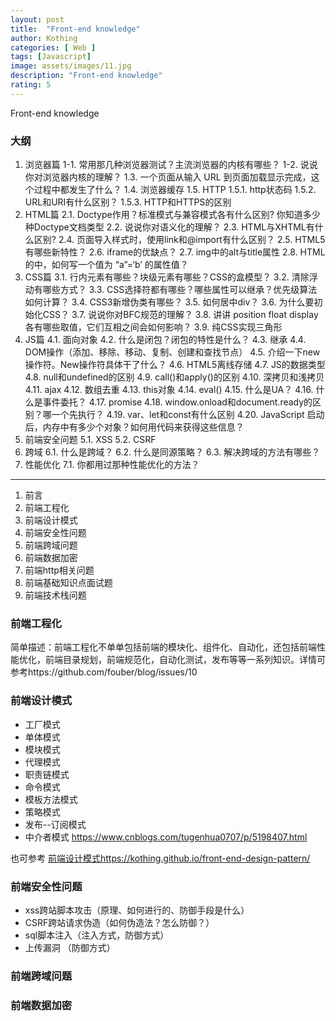```yaml
---
layout: post
title:  "Front-end knowledge"
author: Kothing
categories: [ Web ]
tags: [Javascript]
image: assets/images/11.jpg
description: "Front-end knowledge"
rating: 5
---
```


Front-end knowledge

### 大纲

1. 浏览器篇 
   1-1. 常用那几种浏览器测试？主流浏览器的内核有哪些？ 
   1-2. 说说你对浏览器内核的理解？ 
   1.3. 一个页面从输入 URL 到页面加载显示完成，这个过程中都发生了什么？ 
   1.4. 浏览器缓存 
   1.5. HTTP 
      1.5.1. http状态码 
      1.5.2. URL和URI有什么区别？ 
      1.5.3. HTTP和HTTPS的区别 
2. HTML篇 
   2.1. Doctype作用？标准模式与兼容模式各有什么区别? 你知道多少种Doctype文档类型 
   2.2. 说说你对语义化的理解？ 
   2.3. HTML与XHTML有什么区别? 
   2.4. 页面导入样式时，使用link和@import有什么区别？ 
   2.5. HTML5有哪些新特性？ 
   2.6. iframe的优缺点？ 
   2.7. img中的alt与title属性 
   2.8. HTML 的中，如何写一个值为 “a”=‘b’ 的属性值？ 
3. CSS篇 
   3.1. 行内元素有哪些？块级元素有哪些？CSS的盒模型？ 
   3.2. 清除浮动有哪些方式？ 
   3.3. CSS选择符都有哪些？哪些属性可以继承？优先级算法如何计算？ 
   3.4. CSS3新增伪类有哪些？ 
   3.5. 如何居中div？ 
   3.6. 为什么要初始化CSS？ 
   3.7. 说说你对BFC规范的理解？ 
   3.8. 讲讲 position float display 各有哪些取值，它们互相之间会如何影响？ 
   3.9. 纯CSS实现三角形 
4. JS篇 
   4.1. 面向对象 
   4.2. 什么是闭包？闭包的特性是什么？ 
   4.3. 继承 
   4.4. DOM操作（添加、移除、移动、复制、创建和查找节点） 
   4.5. 介绍一下new 操作符。New操作符具体干了什么？ 
   4.6. HTML5离线存储 
   4.7. JS的数据类型 
   4.8. null和undefined的区别 
   4.9. call()和apply()的区别 
   4.10. 深拷贝和浅拷贝 
   4.11. ajax 
   4.12. 数组去重 
   4.13. this对象 
   4.14. eval() 
   4.15. 什么是UA？ 
   4.16. 什么是事件委托？ 
   4.17. promise 
   4.18. window.onload和document.ready的区别？哪一个先执行？ 
   4.19. var、let和const有什么区别 
   4.20. JavaScript 启动后，内存中有多少个对象？如何用代码来获得这些信息？ 
5. 前端安全问题 
   5.1. XSS 
   5.2. CSRF 
6. 跨域 
   6.1. 什么是跨域？ 
   6.2. 什么是同源策略？ 
   6.3. 解决跨域的方法有哪些？ 
7. 性能优化 
   7.1. 你都用过那种性能优化的方法？ 

---------------------------------

1. 前言 
2. 前端工程化 
3. 前端设计模式 
4. 前端安全性问题 
5. 前端跨域问题 
6. 前端数据加密 
7. 前端http相关问题 
8. 前端基础知识点面试题 
9. 前端技术栈问题 


### 前端工程化

简单描述：前端工程化不单单包括前端的模块化、组件化、自动化，还包括前端性能优化，前端目录规划，前端规范化，自动化测试，发布等等一系列知识。详情可参考https://github.com/fouber/blog/issues/10

### 前端设计模式
+ 工厂模式
+ 单体模式
+ 模块模式
+ 代理模式
+ 职责链模式
+ 命令模式
+ 模板方法模式
+ 策略模式
+ 发布--订阅模式
+ 中介者模式
https://www.cnblogs.com/tugenhua0707/p/5198407.html

也可参考 [前端设计模式https://kothing.github.io/front-end-design-pattern/](https://kothing.github.io/front-end-design-pattern/)

### 前端安全性问题
+ xss跨站脚本攻击（原理、如何进行的、防御手段是什么）
+ CSRF跨站请求伪造（如何伪造法？怎么防御？）
+ sql脚本注入（注入方式，防御方式）
+ 上传漏洞 （防御方式）


### 前端跨域问题


### 前端数据加密
